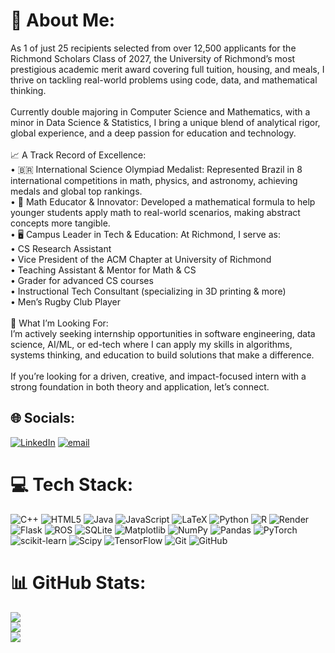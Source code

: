 # 💫 About Me:
As 1 of just 25 recipients selected from over 12,500 applicants for the Richmond Scholars Class of 2027, the University of Richmond’s most prestigious academic merit award covering full tuition, housing, and meals, I thrive on tackling real-world problems using code, data, and mathematical thinking.<br><br>Currently double majoring in Computer Science and Mathematics, with a minor in Data Science & Statistics, I bring a unique blend of analytical rigor, global experience, and a deep passion for education and technology.<br><br>📈 A Track Record of Excellence:<br> • 🇧🇷 International Science Olympiad Medalist: Represented Brazil in 8 international competitions in math, physics, and astronomy, achieving medals and global top rankings.<br> • 🧮 Math Educator & Innovator: Developed a mathematical formula to help younger students apply math to real-world scenarios, making abstract concepts more tangible.<br> • 🖥️ Campus Leader in Tech & Education: At Richmond, I serve as:<br>    • CS Research Assistant<br>    • Vice President of the ACM Chapter at University of Richmond<br>    • Teaching Assistant & Mentor for Math & CS<br>    • Grader for advanced CS courses<br>    • Instructional Tech Consultant (specializing in 3D printing & more)<br>    • Men’s Rugby Club Player<br><br>👀 What I’m Looking For:<br>I’m actively seeking internship opportunities in software engineering, data science, AI/ML, or ed-tech where I can apply my skills in algorithms, systems thinking, and education to build solutions that make a difference.<br><br>If you’re looking for a driven, creative, and impact-focused intern with a strong foundation in both theory and application, let’s connect.


## 🌐 Socials:
[![LinkedIn](https://img.shields.io/badge/LinkedIn-%230077B5.svg?logo=linkedin&logoColor=white)](https://linkedin.com/in/andreyestevam) [![email](https://img.shields.io/badge/Email-D14836?logo=gmail&logoColor=white)](mailto:andreyestevam.seabra@richmond.edu) 

# 💻 Tech Stack:
![C++](https://img.shields.io/badge/c++-%2300599C.svg?style=for-the-badge&logo=c%2B%2B&logoColor=white) ![HTML5](https://img.shields.io/badge/html5-%23E34F26.svg?style=for-the-badge&logo=html5&logoColor=white) ![Java](https://img.shields.io/badge/java-%23ED8B00.svg?style=for-the-badge&logo=openjdk&logoColor=white) ![JavaScript](https://img.shields.io/badge/javascript-%23323330.svg?style=for-the-badge&logo=javascript&logoColor=%23F7DF1E) ![LaTeX](https://img.shields.io/badge/latex-%23008080.svg?style=for-the-badge&logo=latex&logoColor=white) ![Python](https://img.shields.io/badge/python-3670A0?style=for-the-badge&logo=python&logoColor=ffdd54) ![R](https://img.shields.io/badge/r-%23276DC3.svg?style=for-the-badge&logo=r&logoColor=white) ![Render](https://img.shields.io/badge/Render-%46E3B7.svg?style=for-the-badge&logo=render&logoColor=white) ![Flask](https://img.shields.io/badge/flask-%23000.svg?style=for-the-badge&logo=flask&logoColor=white) ![ROS](https://img.shields.io/badge/ros-%230A0FF9.svg?style=for-the-badge&logo=ros&logoColor=white) ![SQLite](https://img.shields.io/badge/sqlite-%2307405e.svg?style=for-the-badge&logo=sqlite&logoColor=white) ![Matplotlib](https://img.shields.io/badge/Matplotlib-%23ffffff.svg?style=for-the-badge&logo=Matplotlib&logoColor=black) ![NumPy](https://img.shields.io/badge/numpy-%23013243.svg?style=for-the-badge&logo=numpy&logoColor=white) ![Pandas](https://img.shields.io/badge/pandas-%23150458.svg?style=for-the-badge&logo=pandas&logoColor=white) ![PyTorch](https://img.shields.io/badge/PyTorch-%23EE4C2C.svg?style=for-the-badge&logo=PyTorch&logoColor=white) ![scikit-learn](https://img.shields.io/badge/scikit--learn-%23F7931E.svg?style=for-the-badge&logo=scikit-learn&logoColor=white) ![Scipy](https://img.shields.io/badge/SciPy-%230C55A5.svg?style=for-the-badge&logo=scipy&logoColor=%white) ![TensorFlow](https://img.shields.io/badge/TensorFlow-%23FF6F00.svg?style=for-the-badge&logo=TensorFlow&logoColor=white) ![Git](https://img.shields.io/badge/git-%23F05033.svg?style=for-the-badge&logo=git&logoColor=white) ![GitHub](https://img.shields.io/badge/github-%23121011.svg?style=for-the-badge&logo=github&logoColor=white)
# 📊 GitHub Stats:
![](https://github-readme-stats.vercel.app/api?username=andreyestevam&theme=transparent&hide_border=true&include_all_commits=true&count_private=true)<br/>
![](https://nirzak-streak-stats.vercel.app/?user=andreyestevam&theme=transparent&hide_border=true)<br/>
![](https://github-readme-stats.vercel.app/api/top-langs/?username=andreyestevam&theme=transparent&hide_border=true&include_all_commits=true&count_private=true&layout=compact)

<!-- Proudly created with GPRM ( https://gprm.itsvg.in ) -->
